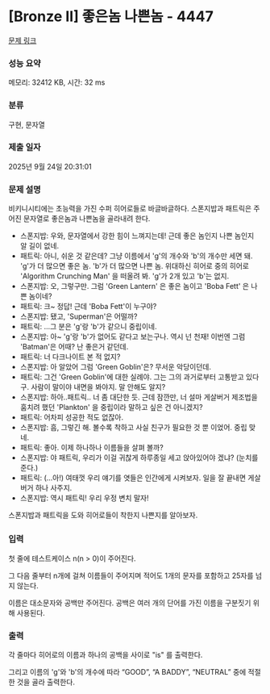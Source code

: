 # [Bronze II] 좋은놈 나쁜놈 - 4447 

[문제 링크](https://www.acmicpc.net/problem/4447) 

### 성능 요약

메모리: 32412 KB, 시간: 32 ms

### 분류

구현, 문자열

### 제출 일자

2025년 9월 24일 20:31:01

### 문제 설명

<p>비키니시티에는 초능력을 가진 수퍼 히어로들로 바글바글하다. 스폰지밥과 패트릭은 주어진 문자열로 좋은놈과 나쁜놈을 골라내려 한다.</p>

<ul>
	<li>스폰지밥: 우와, 문자열에서 강한 힘이 느껴지는데! 근데 좋은 놈인지 나쁜 놈인지 알 길이 없네.</li>
	<li>패트릭: 아니, 쉬운 것 같은데? 그냥 이름에서 'g'의 개수와 'b'의 개수만 세면 돼. 'g'가 더 많으면 좋은 놈. 'b'가 더 많으면 나쁜 놈. 위대하신 히어로 중의 히어로 'Algorithm Crunching Man' 을 떠올려 봐. 'g'가 2개 있고 'b'는 없지.</li>
	<li>스폰지밥: 오, 그렇구만. 그럼 'Green Lantern' 은 좋은 놈이고 'Boba Fett' 은 나쁜 놈이네?</li>
	<li>패트릭: 크~ 정답! 근데 'Boba Fett'이 누구야?</li>
	<li>스폰지밥: 됐고, 'Superman'은 어떨까?</li>
	<li>패트릭: ...그 분은 'g'랑 'b'가 같으니 중립이네.</li>
	<li>스폰지밥: 아~ 'g'랑 'b'가 없어도 같다고 보는구나. 역시 넌 천재! 이번엔 그럼 'Batman'은 어때? 난 좋은거 같던데.</li>
	<li>패트릭: 너 다크나이트 본 적 없지?</li>
	<li>스폰지밥: 아 알았어 그럼 'Green Goblin'은? 무서운 악당이던데.</li>
	<li>패트릭: 그건 'Green Goblin'에 대한 실례야. 그는 그의 과거로부터 고통받고 있다구. 사람이 말이야 내면을 봐야지. 말 안해도 알지?</li>
	<li>스폰지밥: 하아..패트릭.. 너 좀 대단한 듯. 근데 잠깐만, 너 설마 게살버거 제조법을 훔치려 했던 'Plankton' 을 중립이라 말하고 싶은 건 아니겠지?</li>
	<li>패트릭: 어차피 성공한 적도 없잖아.</li>
	<li>스폰지밥: 흠, 그렇긴 해. 볼수록 착하고 사실 친구가 필요한 것 뿐 이었어. 중립 맞네.</li>
	<li>패트릭: 좋아. 이제 하나하나 이름들을 살펴 볼까?</li>
	<li>스폰지밥: 야 패트릭, 우리가 이걸 귀찮게 하루종일 세고 앉아있어야 겠냐? (눈치를 준다.)</li>
	<li>패트릭: (...아!)  여태껏 우리 얘기를 엿들은 인간에게 시켜보자. 일을 잘 끝내면 게살버거 하나 사주지.</li>
	<li>스폰지밥: 역시 패트릭! 우리 우정 변치 말자!</li>
</ul>

<p><span style="line-height:1.6em">스폰지밥과 패트릭을 도와 히어로들이 착한지 나쁜지를 알아보자. </span></p>

### 입력 

 <p>첫 줄에 테스트케이스 n(n > 0)이 주어진다.</p>

<p>그 다음 줄부터 n개에 걸쳐 이름들이 주어지며 적어도 1개의 문자를 포함하고 25자를 넘지 않는다.</p>

<p>이름은 대소문자와 공백만 주어진다. 공백은 여러 개의 단어를 가진 이름을 구분짓기 위해 사용된다.</p>

### 출력 

 <p>각 줄마다 히어로의 이름과 하나의 공백을 사이로 "is" 를 출력한다.</p>

<p>그리고 이름의 'g'와 'b'의 개수에 따라 “GOOD”, “A BADDY”, “NEUTRAL”  중에 적절한 것을 골라 출력한다.</p>

